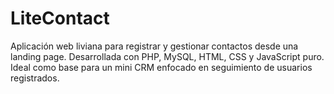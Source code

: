 # LiteContact
Aplicación web liviana para registrar y gestionar contactos desde una landing page. Desarrollada con PHP, MySQL, HTML, CSS y JavaScript puro.  Ideal como base para un mini CRM enfocado en seguimiento de usuarios registrados.
